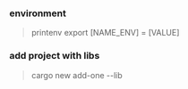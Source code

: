 ### environment
> printenv
> export [NAME_ENV] = [VALUE]

### add project with libs
> cargo new add-one --lib